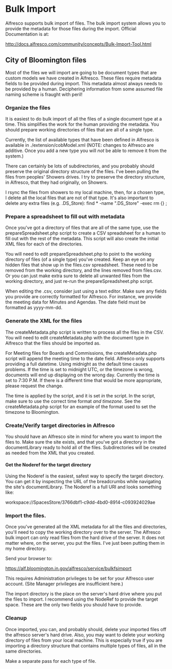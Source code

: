 # Bulk Import

Alfresco supports bulk import of files.  The bulk import system allows you to provide the metadata for those files during the import.  Official Documentation is at:

http://docs.alfresco.com/community/concepts/Bulk-Import-Tool.html



## City of Bloomington files

Most of the files we will import are going to be document types that are custom models we have created in Alfresco.  These files require metadata fields to be provided during import.  This metadata almost always needs to be provided by a human.  Deciphering information from some assumed file naming scheme is fraught with peril!


### Organize the files

It is easiest to do bulk import of all the files of a single document type at a time.  This simplifies the work for the human providing the metadata.  You should prepare working directories of files that are all of a single type.

Currently, the list of available types that have been defined in Alfresco is available in ./extension/cobModel.xml
(NOTE: changes to Alfresco are additive. Once you add a new type you will *not* be able to remove it from the system.)

There can certainly be lots of subdirectories, and you probably should preserve the original directory structure of the files.  I've been pulling the files from peoples' Showers drives. I try to preserve the directory structure, in Alfresco, that they had originally, on Showers.

I rsync the files from showers to my local machine, then, for a chosen type, I delete all the local files that are not of that type.  It's also important to delete any extra files (e.g. .DS_Store):
find * -name ".DS_Store" -exec rm \{\} \;


### Prepare a spreadsheet to fill out with metadata

Once you've got a directory of files that are all of the same type, use the prepareSpreadsheet.php script to create a CSV spreadsheet for a human to fill out with the rest of the metadata.  This script will also create the initial XML files for each of the directories.

You will need to edit prepareSpreadsheet.php to point to the working directory of files (of a single type) you've created.  Keep an eye on any hidden files that show up in the files.csv spreadsheet.  These need to be removed from the working directory, and the lines removed from files.csv.  Or you can just make extra sure to delete all unwanted files from the working directory, and just re-run the prepareSpreadsheet.php script.

When editing the .csv, consider just using a text editor. Make sure any fields you provide are correctly formatted for Alfresco.  For instance, we provide the meeting data for Minutes and Agendas.  The date field must be formatted as yyyy-mm-dd.


### Generate the XML for the files

The createMetadata.php script is written to process all the files in the CSV.  You will need to edit createMetadata.php with the document type in Alfresco that the files should be imported as.

For Meeting files for Boards and Commissions, the createMetadata.php script will append the meeting time to the date field.  Alfresco only supports providing a full datetime.  Using midnight as the default time causes problems. If the time is set to midnight UTC, or the timezone is wrong, documents will end up displaying on the wrong day. Currently the time is set to 7:30 P.M. If there is a different time that would be more appropriate, please request the change. 

The time is applied by the script, and it is set *in* the script. In the script, make sure to use the correct time format *and timezone*.  See the createMetadata.php script for an example of the format used to set the timezone to Bloomington.


### Create/Verify target directories in Alfresco

You should have an Alfresco site in mind for where you want to import the files to.  Make sure the site exists, and that you've got a directory in the documentLibrary ready to hold all of the files.  Subdirectories will be created as needed from the XML that you created.


#### Get the Noderef for the target directory

Using the Noderef is the easiest, safest way to specify the target directory.  You can get it by inspecting the URL of the breadcrumbs while navigating the site's documentLibrary.  The Noderef is a full URI and looks something like:

workspace://SpacesStore/3766dbf1-c9dd-4bd0-8914-c093924029ae


### Import the files.

Once you've generated all the XML metadata for all the files and directories, you'll need to copy the working directory over to the server.  The Alfresco bulk import can only read files from the hard drive of the server.  It does not matter where, on the server, you put the files.  I've just been putting them in my home directory.

Send your browser to:

https://alf.bloomington.in.gov/alfresco/service/bulkfsimport

This requires Administration privileges to be set for your Alfresco user account. (Site Manager privileges are insufficient here.) 

The import directory is the place on the server's hard drive where you put the files to import.  I recommend using the NodeRef to provide the target space.  These are the only two fields you should have to provide.

### Cleanup

Once imported, you can, and probably should, delete your imported files off the alfresco server's hard drive.  Also, you may want to delete your working directory of files from your local machine.  This is especially true if you are importing a directory structure that contains multiple types of files, all in the same directories.

Make a separate pass for each type of file.
